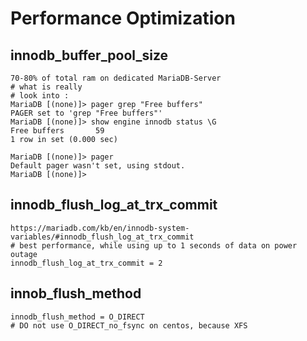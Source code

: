 # Performance Optimization 

## innodb_buffer_pool_size 

```
70-80% of total ram on dedicated MariaDB-Server
# what is really 
# look into :
MariaDB [(none)]> pager grep "Free buffers"
PAGER set to 'grep "Free buffers"'
MariaDB [(none)]> show engine innodb status \G 
Free buffers       59
1 row in set (0.000 sec)

MariaDB [(none)]> pager 
Default pager wasn't set, using stdout.
MariaDB [(none)]> 
```

## innodb_flush_log_at_trx_commit 

```
https://mariadb.com/kb/en/innodb-system-variables/#innodb_flush_log_at_trx_commit
# best performance, while using up to 1 seconds of data on power outage
innodb_flush_log_at_trx_commit = 2 
```

## innob_flush_method 

```
innodb_flush_method = O_DIRECT
# DO not use O_DIRECT_no_fsync on centos, because XFS 
```
